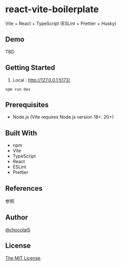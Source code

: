 # react-vite-boilerplate

Vite + React + TypeScript (ESLint + Prettier + Husky)

## Demo

TBD

<!-- [TBD](URL) -->

## Getting Started

1. Local : http://127.0.0.1:5173/

```
npm run dev
```

## Prerequisites

- Node.js (Vite requires Node.js version 18+. 20+)

## Built With

- npm
- Vite
- TypeScript
- React
- ESLint
- Prettier

## References

参照

## Author

[@chocolat5](https://github.com/chocolat5)

## License

[The MIT License](https://opensource.org/licenses/MIT).
